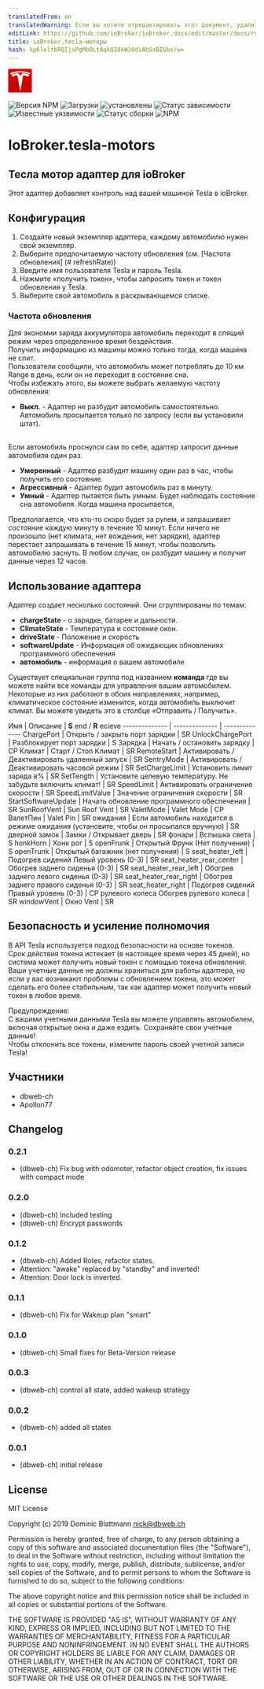 ```yaml
---
translatedFrom: en
translatedWarning: Если вы хотите отредактировать этот документ, удалите поле «translationFrom», в противном случае этот документ будет снова автоматически переведен
editLink: https://github.com/ioBroker/ioBroker.docs/edit/master/docs/ru/adapterref/iobroker.tesla-motors/README.md
title: ioBroker.tesla-моторы
hash: kp6leltbRQIjsPgMbOLtAqkQ38kWJ0diAbSaBIGbx/w=
---
```

![логотип](../../../en/adapterref/iobroker.tesla-motors/admin/tesla-motors.png)

![Версия NPM](http://img.shields.io/npm/v/iobroker.tesla-motors.svg)
![Загрузки](https://img.shields.io/npm/dm/iobroker.tesla-motors.svg)
![установлены](http://iobroker.live/badges/tesla-motors-installed.svg)
![Статус зависимости](https://img.shields.io/david/dbweb-ch/iobroker.tesla-motors.svg)
![Известные уязвимости](https://snyk.io/test/github/dbweb-ch/ioBroker.tesla-motors/badge.svg)
![Статус сборки](http://img.shields.io/travis/dbweb-ch/ioBroker.tesla-motors.svg)
![NPM](https://nodei.co/npm/iobroker.tesla-motors.png?downloads=true)

# IoBroker.tesla-motors
## Тесла мотор адаптер для ioBroker
Этот адаптер добавляет контроль над вашей машиной Tesla в ioBroker.

## Конфигурация
1. Создайте новый экземпляр адаптера, каждому автомобилю нужен свой экземпляр.
2. Выберите предпочитаемую частоту обновления (см. [Частота обновления] (# refreshRate))
2. Введите имя пользователя Tesla и пароль Tesla.
3. Нажмите «получить токен», чтобы запросить токен и токен обновления у Tesla.
4. Выберите свой автомобиль в раскрывающемся списке.

### <a name="refreshRate"></a> Частота обновления
Для экономии заряда аккумулятора автомобиль переходит в спящий режим через определенное время бездействия. <br /> Получить информацию из машины можно только тогда, когда машина не спит. <br /> Пользователи сообщили, что автомобиль может потреблять до 10 км Range в день, если он не переходит в состояние сна. <br /> Чтобы избежать этого, вы можете выбрать желаемую частоту обновления:

* **Выкл.** - Адаптер не разбудит автомобиль самостоятельно. Автомобиль просыпается только по запросу (если вы установили штат).

<br /> Если автомобиль проснулся сам по себе, адаптер запросит данные автомобиля один раз.

* **Умеренный** - Адаптер разбудит машину один раз в час, чтобы получить его состояние.
* **Агрессивный** - Адаптер будит автомобиль раз в минуту.
* **Умный** - Адаптер пытается быть умным. Будет наблюдать состояние сна автомобиля. Когда машина просыпается,

Предполагается, что кто-то скоро будет за рулем, и запрашивает состояние каждую минуту в течение 10 минут.
Если ничего не произошло (нет климата, нет вождения, нет зарядки), адаптер перестает запрашивать в течение 15 минут, чтобы позволить автомобилю заснуть. В любом случае, он разбудит машину и получит данные через 12 часов.

## Использование адаптера
Адаптер создает несколько состояний. Они сгруппированы по темам:

* **chargeState** - о зарядке, батарее и дальности.
* **ClimateState** - Температура и состояние окон.
* **driveState** - Положение и скорость
* **softwareUpdate** - Информация об ожидающих обновлениях программного обеспечения
* **автомобиль** - информация о вашем автомобиле

Существует специальная группа под названием **команда** где вы можете найти все команды для управления вашим автомобилем.
Некоторые из них работают в обоих направлениях, например, климатическое состояние изменится, когда автомобиль выключит климат. Вы можете увидеть это в столбце «Отправить / Получить».

Имя | Описание | **S** end / **R** ecieve -------------- | -------------- | -------------- ChargePort | Открыть / закрыть порт зарядки | SR UnlockChargePort | Разблокирует порт зарядки | S Зарядка | Начать / остановить зарядку | СР Климат | Старт / Стоп Климат | SR RemoteStart | Активировать / Деактивировать удаленный запуск | SR SentryMode | Активировать / Деактивировать часовой режим | SR SetChargeLimit | Установить лимит заряда в% | SR SetTength | Установите целевую температуру. Не забудьте включить климат! | SR SpeedLimit | Активировать ограничение скорости | SR SpeedLimitValue | Значение ограничения скорости | SR StartSoftwareUpdate | Начать обновление программного обеспечения | SR SunRoofVent | Sun Roof Vent | SR ValetMode | Valet Mode | СР ВалетПин | Valet Pin | SR ожидания | Если автомобиль находится в режиме ожидания (установите, чтобы он просыпался вручную) | SR дверной замок | Замки / Открывает дверь | SR фонари | Вспышка света | S honkHorn | Хонк рог | S openFrunk | Открытый Фрунк (Нет получения) | S openTrunk | Открытый багажник (нет получения) | S seat_heater_left | Подогрев сидений Левый уровень (0-3) | SR seat_heater_rear_center | Обогрев заднего сиденья (0-3) | SR seat_heater_rear_left | Обогрев заднего левого сиденья (0-3) | SR seat_heater_rear_right | Обогрев заднего правого сиденья (0-3) | SR seat_heater_right | Подогрев сидений Правый уровень (0-3) | СР рулевого колеса Обогрев рулевого колеса | SR windowVent | Окно Vent | SR

## Безопасность и усиление полномочия
В API Tesla используется подход безопасности на основе токенов. <br /> Срок действия токена истекает (в настоящее время через 45 дней), но система может получить новый токен с помощью токена обновления. <br /> Ваши учетные данные не должны храниться для работы адаптера, но если у вас возникают проблемы с обновлением токена, это может сделать его более стабильным, так как адаптер может получить новый токен в любое время. <br /><aside class="warning"> Предупреждение: <br /> С вашими учетными данными Tesla вы можете управлять автомобилем, включая открытые окна и даже ездить. Сохраняйте свои учетные данные! <br /> Чтобы отклонить все токены, измените пароль своей учетной записи Tesla! </aside>

## Участники
* dbweb-ch
* Apollon77

## Changelog
### 0.2.1
* (dbweb-ch) Fix bug with odomoter, refactor object creation, fix issues with compact mode
### 0.2.0
* (dbweb-ch) Included testing
* (dbweb-ch) Encrypt passwords
### 0.1.2
* (dbweb-ch) Added Roles, refactor states. 
* Attention: "awake" replaced by "standby" and inverted!
* Attention: Door lock is inverted.
### 0.1.1
* (dbweb-ch) Fix for Wakeup plan "smart"
### 0.1.0
* (dbweb-ch) Small fixes for Beta-Version release
### 0.0.3
* (dbweb-ch) control all state, added wakeup strategy
### 0.0.2
* (dbweb-ch) added all states
### 0.0.1
* (dbweb-ch) initial release

## License
MIT License

Copyright (c) 2019 Dominic Blattmann <nick@dbweb.ch>

Permission is hereby granted, free of charge, to any person obtaining a copy
of this software and associated documentation files (the "Software"), to deal
in the Software without restriction, including without limitation the rights
to use, copy, modify, merge, publish, distribute, sublicense, and/or sell
copies of the Software, and to permit persons to whom the Software is
furnished to do so, subject to the following conditions:

The above copyright notice and this permission notice shall be included in all
copies or substantial portions of the Software.

THE SOFTWARE IS PROVIDED "AS IS", WITHOUT WARRANTY OF ANY KIND, EXPRESS OR
IMPLIED, INCLUDING BUT NOT LIMITED TO THE WARRANTIES OF MERCHANTABILITY,
FITNESS FOR A PARTICULAR PURPOSE AND NONINFRINGEMENT. IN NO EVENT SHALL THE
AUTHORS OR COPYRIGHT HOLDERS BE LIABLE FOR ANY CLAIM, DAMAGES OR OTHER
LIABILITY, WHETHER IN AN ACTION OF CONTRACT, TORT OR OTHERWISE, ARISING FROM,
OUT OF OR IN CONNECTION WITH THE SOFTWARE OR THE USE OR OTHER DEALINGS IN THE
SOFTWARE.